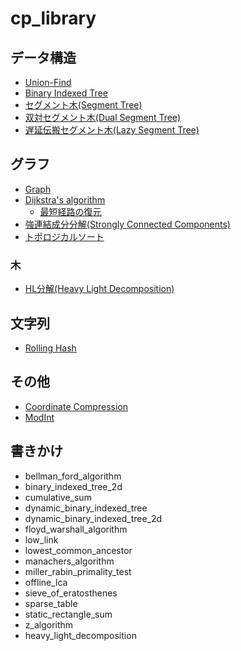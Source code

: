 # cp_library

## データ構造

* [Union-Find](./src/union_find.rs)
* [Binary Indexed Tree](./src/binary_indexed_tree.rs)
* [セグメント木(Segment Tree)](./src/segment_tree.rs)
* [双対セグメント木(Dual Segment Tree)](./src/dual_segment_tree.rs)
* [遅延伝搬セグメント木(Lazy Segment Tree)](./src/lazy_segment_tree.rs)

## グラフ

* [Graph](./src/graph.rs)
* [Dijkstra's algorithm](./src/dijkstras_algorithm.rs)
  * [最短経路の復元](./src/restore_shortest_path.rs)
* [強連結成分分解(Strongly Connected Components)](./src/scc.rs)
* [トポロジカルソート](./src/topological_sort.rs)

### 木

* [HL分解(Heavy Light Decomposition)](./src/heavy_light_decomposition.rs)

## 文字列

* [Rolling Hash](./src/rolling_hash.rs)

## その他

* [Coordinate Compression](./src/coordinate_compression.rs)
* [ModInt](./src/modint.rs)

## 書きかけ

* bellman_ford_algorithm
* binary_indexed_tree_2d
* cumulative_sum
* dynamic_binary_indexed_tree
* dynamic_binary_indexed_tree_2d
* floyd_warshall_algorithm
* low_link
* lowest_common_ancestor
* manachers_algorithm
* miller_rabin_primality_test
* offline_lca
* sieve_of_eratosthenes
* sparse_table
* static_rectangle_sum
* z_algorithm
* heavy_light_decomposition
